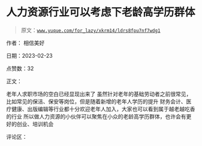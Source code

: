 # 人力资源行业可以考虑下老龄高学历群体

> 原文：[`www.yuque.com/for_lazy/xkrm14/ldrs8fpu7nf7wdg1`](https://www.yuque.com/for_lazy/xkrm14/ldrs8fpu7nf7wdg1)

作者： 相信美好

日期：2023-02-23

点赞数：32

正文：

老年人求职市场的空白已经显现出来了 虽然针对老年的基础劳动者之前很常见，比如常见的保洁、保安等岗位，但是随着新增的老年人学历的提升 财务会计、医疗健康、出版编辑等行业都十分欢迎老年人加入，大家也可以看到属于越老越吃香的行业 所以做人力资源的小伙伴可以聚焦在小众的老龄高学历群体，也许会有更好的创业、培训机会

评论区：



